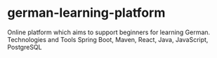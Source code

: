 # german-learning-platform
Online platform which aims to support beginners for learning German.
Technologies and Tools
Spring Boot, Maven, React, Java, JavaScript, PostgreSQL
